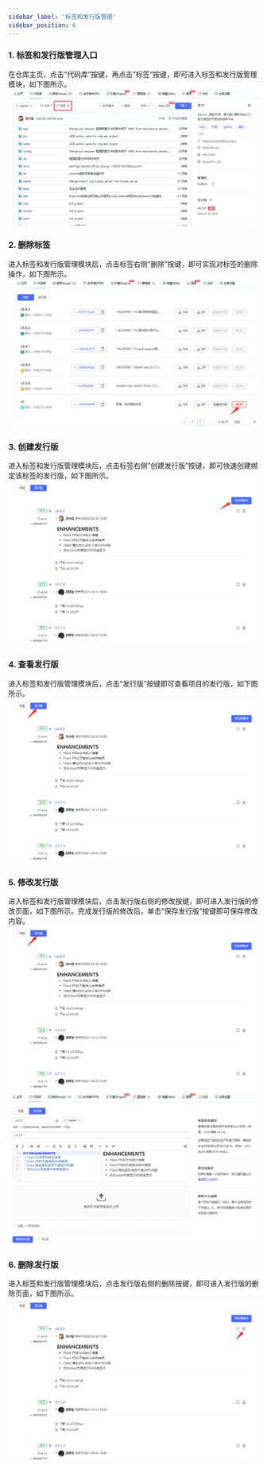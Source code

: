 ```yaml
---
sidebar_label: '标签和发行版管理'   
sidebar_position: 6   
---
```

### **1. 标签和发行版管理入口**
在仓库主页，点击“代码库”按键，再点击”标签“按键，即可进入标签和发行版管理模块，如下图所示。
![](../../static/img/代码库管理/标签和发行版管理/标签和发行版管理入口.png)<br/>
  
### **2. 删除标签**
进入标签和发行版管理模块后，点击标签右侧“删除”按键，即可实现对标签的删除操作，如下图所示。
![](../../static/img/代码库管理/标签和发行版管理/删除标签.png)<br/>
  
### **3. 创建发行版**
进入标签和发行版管理模块后，点击标签右侧”创建发行版”按键，即可快速创建绑定该标签的发行版，如下图所示。
![](../../static/img/代码库管理/标签和发行版管理/发布新版本.png)<br/>
  
### **4. 查看发行版**
进入标签和发行版管理模块后，点击”发行版”按键即可查看项目的发行版，如下图所示。
![](../../static/img/代码库管理/标签和发行版管理/查看发行版.png)<br/>
 
### **5. 修改发行版**
进入标签和发行版管理模块后，点击发行版右侧的修改按键，即可进入发行版的修改页面，如下图所示。完成发行版的修改后，单击”保存发行版“按键即可保存修改内容。
![](../../static/img/代码库管理/标签和发行版管理/查看发行版.png)<br/>
![](../../static/img/代码库管理/标签和发行版管理/发行版修改页面.png)<br/>
  
### **6. 删除发行版**
进入标签和发行版管理模块后，点击发行版右侧的删除按键，即可进入发行版的删除页面，如下图所示。
![](../../static/img/代码库管理/标签和发行版管理/删除发行版.png)<br/>
  
